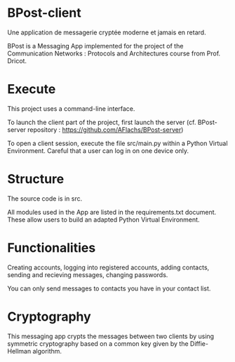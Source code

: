 # BPost-client
Une application de messagerie cryptée moderne et jamais en retard.

BPost is a Messaging App implemented for the project of the Communication Networks : Protocols and Architectures course from Prof. Dricot.

# Execute
This project uses a command-line interface.

To launch the client part of the project, first launch the server (cf. BPost-server repository : https://github.com/AFlachs/BPost-server)

To open a client session, execute the file src/main.py within a Python Virtual Environment. Careful that a user can log in on one device only.

# Structure

The source code is in src.

All modules used in the App are listed in the requirements.txt document. These allow users to build an adapted Python Virtual Environment.

# Functionalities

Creating accounts, logging into registered accounts, adding contacts, sending and recieving messages, changing passwords.

You can only send messages to contacts you have in your contact list.

# Cryptography 
This messaging app crypts the messages between two clients by using symmetric cryptography based on a common key given by the Diffie-Hellman algorithm.
